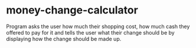 # money-change-calculator
Program asks the user how much their shopping cost, how much cash they offered to pay for it and tells the user what their change should be by displaying how the change should be made up.
